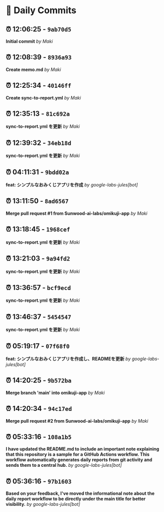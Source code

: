 # 📝 Daily Commits

## ⏰ 12:06:25 - `9ab70d5`
**Initial commit**
*by Maki*

## ⏰ 12:08:39 - `8936a93`
**Create memo.md**
*by Maki*

## ⏰ 12:25:34 - `40146ff`
**Create sync-to-report.yml**
*by Maki*

## ⏰ 12:35:13 - `81c692a`
**sync-to-report.yml を更新**
*by Maki*

## ⏰ 12:39:32 - `34eb18d`
**sync-to-report.yml を更新**
*by Maki*

## ⏰ 04:11:31 - `9bdd02a`
**feat: シンプルなおみくじアプリを作成**
*by google-labs-jules[bot]*

## ⏰ 13:11:50 - `8ad6567`
**Merge pull request #1 from Sunwood-ai-labs/omikuji-app**
*by Maki*

## ⏰ 13:18:45 - `1968cef`
**sync-to-report.yml を更新**
*by Maki*

## ⏰ 13:21:03 - `9a94fd2`
**sync-to-report.yml を更新**
*by Maki*

## ⏰ 13:36:57 - `bcf9ecd`
**sync-to-report.yml を更新**
*by Maki*

## ⏰ 13:46:37 - `5454547`
**sync-to-report.yml を更新**
*by Maki*

## ⏰ 05:19:17 - `07f68f0`
**feat: シンプルなおみくじアプリを作成し、READMEを更新**
*by google-labs-jules[bot]*

## ⏰ 14:20:25 - `9b572ba`
**Merge branch 'main' into omikuji-app**
*by Maki*

## ⏰ 14:20:34 - `94c17ed`
**Merge pull request #2 from Sunwood-ai-labs/omikuji-app**
*by Maki*

## ⏰ 05:33:16 - `108a1b5`
**I have updated the README.md to include an important note explaining that this repository is a sample for a GitHub Actions workflow. This workflow automatically generates daily reports from git activity and sends them to a central hub.**
*by google-labs-jules[bot]*

## ⏰ 05:36:16 - `97b1603`
**Based on your feedback, I've moved the informational note about the daily report workflow to be directly under the main title for better visibility.**
*by google-labs-jules[bot]*

